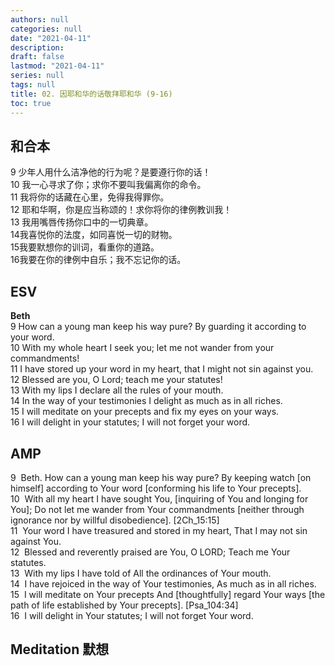 ```yaml
---
authors: null
categories: null
date: "2021-04-11"
description: 
draft: false
lastmod: "2021-04-11"
series: null
tags: null
title: 02. 因耶和华的话敬拜耶和华 (9-16)
toc: true
---
```



<!--more-->
## 和合本
9 少年人用什么洁净他的行为呢？是要遵行你的话！  
10 我一心寻求了你；求你不要叫我偏离你的命令。  
11 我将你的话藏在心里，免得我得罪你。  
12 耶和华啊，你是应当称颂的！求你将你的律例教训我！  
13 我用嘴唇传扬你口中的一切典章。  
14我喜悦你的法度，如同喜悦一切的财物。  
15我要默想你的训词，看重你的道路。  
16我要在你的律例中自乐；我不忘记你的话。  


## ESV
**Beth**  
9 How can a young man keep his way pure? By guarding it according to your word.  
10 With my whole heart I seek you; let me not wander from your commandments!  
11 I have stored up your word in my heart, that I might not sin against you.  
12 Blessed are you, O Lord; teach me your statutes!  
13 With my lips I declare all the rules of your mouth.  
14 In the way of your testimonies I delight as much as in all riches.  
15 I will meditate on your precepts and fix my eyes on your ways.  
16 I will delight in your statutes; I will not forget your word.  


## AMP
9  Beth. How can a young man keep his way pure? By keeping watch [on himself] according to Your word [conforming his life to Your precepts].   
10  With all my heart I have sought You, [inquiring of You and longing for You]; Do not let me wander from Your commandments [neither through ignorance nor by willful disobedience]. [2Ch_15:15]   
11  Your word I have treasured and stored in my heart, That I may not sin against You.   
12  Blessed and reverently praised are You, O LORD; Teach me Your statutes.   
13  With my lips I have told of All the ordinances of Your mouth.   
14  I have rejoiced in the way of Your testimonies, As much as in all riches.   
15  I will meditate on Your precepts And [thoughtfully] regard Your ways [the path of life established by Your precepts]. [Psa_104:34]   
16  I will delight in Your statutes; I will not forget Your word.   

## Meditation 默想
